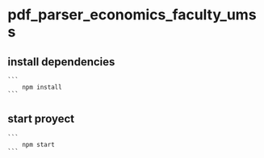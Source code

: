 # pdf_parser_economics_faculty_umss

## install dependencies
    ```
        npm install
    ```

## start proyect
    ```
        npm start
    ```